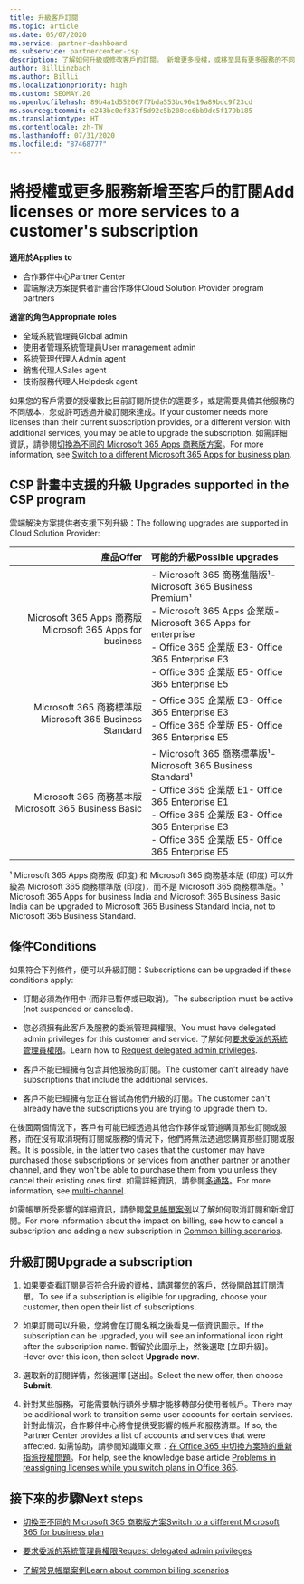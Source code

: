 ```yaml
---
title: 升級客戶訂閱
ms.topic: article
ms.date: 05/07/2020
ms.service: partner-dashboard
ms.subservice: partnercenter-csp
description: 了解如何升級或修改客戶的訂閱。 新增更多授權，或移至具有更多服務的不同版本。
author: BillLinzbach
ms.author: BillLi
ms.localizationpriority: high
ms.custom: SEOMAY.20
ms.openlocfilehash: 89b4a1d552067f7bda553bc96e19a89bdc9f23cd
ms.sourcegitcommit: e243bc0ef337f5d92c5b208ce6bb9dc5f179b185
ms.translationtype: HT
ms.contentlocale: zh-TW
ms.lasthandoff: 07/31/2020
ms.locfileid: "87468777"
---
```

# <a name="add-licenses-or-more-services-to-a-customers-subscription"></a><span data-ttu-id="5f973-104">將授權或更多服務新增至客戶的訂閱</span><span class="sxs-lookup"><span data-stu-id="5f973-104">Add licenses or more services to a customer's subscription</span></span>

<span data-ttu-id="5f973-105">**適用於**</span><span class="sxs-lookup"><span data-stu-id="5f973-105">**Applies to**</span></span>

- <span data-ttu-id="5f973-106">合作夥伴中心</span><span class="sxs-lookup"><span data-stu-id="5f973-106">Partner Center</span></span>
- <span data-ttu-id="5f973-107">雲端解決方案提供者計畫合作夥伴</span><span class="sxs-lookup"><span data-stu-id="5f973-107">Cloud Solution Provider program partners</span></span>

<span data-ttu-id="5f973-108">**適當的角色**</span><span class="sxs-lookup"><span data-stu-id="5f973-108">**Appropriate roles**</span></span>

- <span data-ttu-id="5f973-109">全域系統管理員</span><span class="sxs-lookup"><span data-stu-id="5f973-109">Global admin</span></span>
- <span data-ttu-id="5f973-110">使用者管理系統管理員</span><span class="sxs-lookup"><span data-stu-id="5f973-110">User management admin</span></span>
- <span data-ttu-id="5f973-111">系統管理代理人</span><span class="sxs-lookup"><span data-stu-id="5f973-111">Admin agent</span></span>
- <span data-ttu-id="5f973-112">銷售代理人</span><span class="sxs-lookup"><span data-stu-id="5f973-112">Sales agent</span></span>
- <span data-ttu-id="5f973-113">技術服務代理人</span><span class="sxs-lookup"><span data-stu-id="5f973-113">Helpdesk agent</span></span>

<span data-ttu-id="5f973-114">如果您的客戶需要的授權數比目前訂閱所提供的還要多，或是需要具備其他服務的不同版本，您或許可透過升級訂閱來達成。</span><span class="sxs-lookup"><span data-stu-id="5f973-114">If your customer needs more licenses than their current subscription provides, or a different version with additional services, you may be able to upgrade the subscription.</span></span> <span data-ttu-id="5f973-115">如需詳細資訊，請參閱[切換為不同的 Microsoft 365 Apps 商務版方案](https://go.microsoft.com/fwlink/p/?LinkId=723577)。</span><span class="sxs-lookup"><span data-stu-id="5f973-115">For more information, see [Switch to a different Microsoft 365 Apps for business plan](https://go.microsoft.com/fwlink/p/?LinkId=723577).</span></span>

## <a name="upgrades-supported-in-the-csp-program"></a><span data-ttu-id="5f973-116">CSP 計畫中支援的升級 <a id="upgradesubscription"></a></span><span class="sxs-lookup"><span data-stu-id="5f973-116">Upgrades supported in the CSP program <a id="upgradesubscription"></a></span></span>

<span data-ttu-id="5f973-117">雲端解決方案提供者支援下列升級：</span><span class="sxs-lookup"><span data-stu-id="5f973-117">The following upgrades are supported in Cloud Solution Provider:</span></span>

| <span data-ttu-id="5f973-118">產品</span><span class="sxs-lookup"><span data-stu-id="5f973-118">Offer</span></span> | <span data-ttu-id="5f973-119">可能的升級</span><span class="sxs-lookup"><span data-stu-id="5f973-119">Possible upgrades</span></span>|
|---:|:---|
| <span data-ttu-id="5f973-120">Microsoft 365 Apps 商務版</span><span class="sxs-lookup"><span data-stu-id="5f973-120">Microsoft 365 Apps for business</span></span>   | <span data-ttu-id="5f973-121">- Microsoft 365 商務進階版¹</span><span class="sxs-lookup"><span data-stu-id="5f973-121">- Microsoft 365 Business Premium¹</span></span> <br/>  <span data-ttu-id="5f973-122">- Microsoft 365 Apps 企業版</span><span class="sxs-lookup"><span data-stu-id="5f973-122">- Microsoft 365 Apps for enterprise</span></span> <br/> <span data-ttu-id="5f973-123">- Office 365 企業版 E3</span><span class="sxs-lookup"><span data-stu-id="5f973-123">- Office 365 Enterprise E3</span></span> <br/> <span data-ttu-id="5f973-124">- Office 365 企業版 E5</span><span class="sxs-lookup"><span data-stu-id="5f973-124">- Office 365 Enterprise E5</span></span> <br/> |
| <span data-ttu-id="5f973-125">Microsoft 365 商務標準版</span><span class="sxs-lookup"><span data-stu-id="5f973-125">Microsoft 365 Business Standard</span></span>    | <span data-ttu-id="5f973-126">- Office 365 企業版 E3</span><span class="sxs-lookup"><span data-stu-id="5f973-126">- Office 365 Enterprise E3</span></span> <br/> <span data-ttu-id="5f973-127">- Office 365 企業版 E5</span><span class="sxs-lookup"><span data-stu-id="5f973-127">- Office 365 Enterprise E5</span></span> <br/> |
| <span data-ttu-id="5f973-128">Microsoft 365 商務基本版</span><span class="sxs-lookup"><span data-stu-id="5f973-128">Microsoft 365 Business Basic</span></span> | <span data-ttu-id="5f973-129">- Microsoft 365 商務標準版¹</span><span class="sxs-lookup"><span data-stu-id="5f973-129">- Microsoft 365 Business Standard¹</span></span> <br/> <span data-ttu-id="5f973-130">- Office 365 企業版 E1</span><span class="sxs-lookup"><span data-stu-id="5f973-130">- Office 365 Enterprise E1</span></span> <br/> <span data-ttu-id="5f973-131">- Office 365 企業版 E3</span><span class="sxs-lookup"><span data-stu-id="5f973-131">- Office 365 Enterprise E3</span></span><br/> <span data-ttu-id="5f973-132">- Office 365 企業版 E5</span><span class="sxs-lookup"><span data-stu-id="5f973-132">- Office 365 Enterprise E5</span></span> <br/> |

<span data-ttu-id="5f973-133">¹ Microsoft 365 Apps 商務版 (印度) 和 Microsoft 365 商務基本版 (印度) 可以升級為 Microsoft 365 商務標準版 (印度)，而不是 Microsoft 365 商務標準版。</span><span class="sxs-lookup"><span data-stu-id="5f973-133">¹ Microsoft 365 Apps for business India and Microsoft 365 Business Basic India can be upgraded to Microsoft 365 Business Standard India, not to Microsoft 365 Business Standard.</span></span>


## <a name="conditions"></a><span data-ttu-id="5f973-134">條件</span><span class="sxs-lookup"><span data-stu-id="5f973-134">Conditions</span></span>

<span data-ttu-id="5f973-135">如果符合下列條件，便可以升級訂閱：</span><span class="sxs-lookup"><span data-stu-id="5f973-135">Subscriptions can be upgraded if these conditions apply:</span></span>

- <span data-ttu-id="5f973-136">訂閱必須為作用中 (而非已暫停或已取消)。</span><span class="sxs-lookup"><span data-stu-id="5f973-136">The subscription must be active (not suspended or canceled).</span></span>

- <span data-ttu-id="5f973-137">您必須擁有此客戶及服務的委派管理員權限。</span><span class="sxs-lookup"><span data-stu-id="5f973-137">You must have delegated admin privileges for this customer and service.</span></span> <span data-ttu-id="5f973-138">了解如何[要求委派的系統管理員權限](request-a-relationship-with-a-customer.md)。</span><span class="sxs-lookup"><span data-stu-id="5f973-138">Learn how to [Request delegated admin privileges](request-a-relationship-with-a-customer.md).</span></span>

- <span data-ttu-id="5f973-139">客戶不能已經擁有包含其他服務的訂閱。</span><span class="sxs-lookup"><span data-stu-id="5f973-139">The customer can't already have subscriptions that include the additional services.</span></span>

- <span data-ttu-id="5f973-140">客戶不能已經擁有您正在嘗試為他們升級的訂閱。</span><span class="sxs-lookup"><span data-stu-id="5f973-140">The customer can't already have the subscriptions you are trying to upgrade them to.</span></span>

<span data-ttu-id="5f973-141">在後面兩個情況下，客戶有可能已經透過其他合作夥伴或管道購買那些訂閱或服務，而在沒有取消現有訂閱或服務的情況下，他們將無法透過您購買那些訂閱或服務。</span><span class="sxs-lookup"><span data-stu-id="5f973-141">It is possible, in the latter two cases that the customer may have purchased those subscriptions or services from another partner or another channel, and they won't be able to purchase them from you unless they cancel their existing ones first.</span></span> <span data-ttu-id="5f973-142">如需詳細資訊，請參閱[多通路](multichannel.md)。</span><span class="sxs-lookup"><span data-stu-id="5f973-142">For more information, see [multi-channel](multichannel.md).</span></span>

<span data-ttu-id="5f973-143">如需帳單所受影響的詳細資訊，請參閱[常見帳單案例](common-billing-scenarios.md)以了解如何取消訂閱和新增訂閱。</span><span class="sxs-lookup"><span data-stu-id="5f973-143">For more information about the impact on billing, see how to cancel a subscription and adding a new subscription in [Common billing scenarios](common-billing-scenarios.md).</span></span>

## <a name="upgrade-a-subscription"></a><span data-ttu-id="5f973-144">升級訂閱</span><span class="sxs-lookup"><span data-stu-id="5f973-144">Upgrade a subscription</span></span>

1. <span data-ttu-id="5f973-145">如果要查看訂閱是否符合升級的資格，請選擇您的客戶，然後開啟其訂閱清單。</span><span class="sxs-lookup"><span data-stu-id="5f973-145">To see if a subscription is eligible for upgrading, choose your customer, then open their list of subscriptions.</span></span>

2. <span data-ttu-id="5f973-146">如果訂閱可以升級，您將會在訂閱名稱之後看見一個資訊圖示。</span><span class="sxs-lookup"><span data-stu-id="5f973-146">If the subscription can be upgraded, you will see an informational icon right after the subscription name.</span></span> <span data-ttu-id="5f973-147">暫留於此圖示上，然後選取 \[立即升級\]。</span><span class="sxs-lookup"><span data-stu-id="5f973-147">Hover over this icon, then select **Upgrade now**.</span></span>

3. <span data-ttu-id="5f973-148">選取新的訂閱詳情，然後選擇 \[送出\]。</span><span class="sxs-lookup"><span data-stu-id="5f973-148">Select the new offer, then choose **Submit**.</span></span>

4. <span data-ttu-id="5f973-149">針對某些服務，可能需要執行額外步驟才能移轉部分使用者帳戶。</span><span class="sxs-lookup"><span data-stu-id="5f973-149">There may be additional work to transition some user accounts for certain services.</span></span> <span data-ttu-id="5f973-150">針對此情況，合作夥伴中心將會提供受影響的帳戶和服務清單。</span><span class="sxs-lookup"><span data-stu-id="5f973-150">If so, the Partner Center provides a list of accounts and services that were affected.</span></span> <span data-ttu-id="5f973-151">如需協助，請參閱知識庫文章：[在 Office 365 中切換方案時的重新指派授權問題](https://go.microsoft.com/fwlink/p/?LinkId=723576)。</span><span class="sxs-lookup"><span data-stu-id="5f973-151">For help, see the knowledge base article [Problems in reassigning licenses while you switch plans in Office 365](https://go.microsoft.com/fwlink/p/?LinkId=723576).</span></span>

## <a name="next-steps"></a><span data-ttu-id="5f973-152">接下來的步驟</span><span class="sxs-lookup"><span data-stu-id="5f973-152">Next steps</span></span>

- [<span data-ttu-id="5f973-153">切換至不同的 Microsoft 365 商務版方案</span><span class="sxs-lookup"><span data-stu-id="5f973-153">Switch to a different Microsoft 365 for business plan</span></span>](https://go.microsoft.com/fwlink/p/?LinkId=723577)

- [<span data-ttu-id="5f973-154">要求委派的系統管理員權限</span><span class="sxs-lookup"><span data-stu-id="5f973-154">Request delegated admin privileges</span></span>](request-a-relationship-with-a-customer.md)

- [<span data-ttu-id="5f973-155">了解常見帳單案例</span><span class="sxs-lookup"><span data-stu-id="5f973-155">Learn about common billing scenarios</span></span>](common-billing-scenarios.md)
